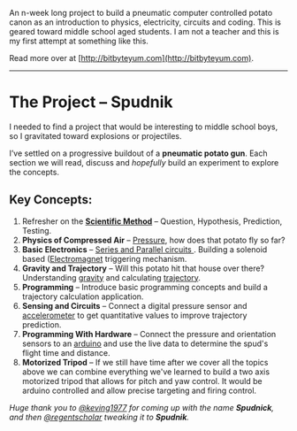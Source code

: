 An n-week long project to build a pneumatic computer controlled potato canon as an introduction to physics, electricity, circuits and coding. This is geared toward middle school aged students. I am not a teacher and this is my first attempt at something like this.

Read more over at [http://bitbyteyum.com](http://bitbyteyum.com).

---

# The Project – Spudnik

I needed to find a project that would be interesting to middle school boys, so I gravitated toward explosions or projectiles.

I’ve settled on a progressive buildout of a **pneumatic potato gun**. Each section we will read, discuss and _hopefully_ build an experiment to explore the concepts.

## Key Concepts:

1. Refresher on the **[Scientific Method](http://en.wikipedia.org/wiki/Scientific_method)** – Question, Hypothesis, Prediction, Testing.
2. **Physics of Compressed Air** – [Pressure](http://en.wikipedia.org/wiki/Pressure), how does that potato fly so far?
3. **Basic Electronics** – [Series and Parallel circuits ](http://en.wikipedia.org/wiki/Series_and_parallel_circuits). Building a solenoid based ([Electromagnet](http://en.wikipedia.org/wiki/Electromagnet) triggering mechanism.
4. **Gravity and Trajectory** – Will this potato hit that house over there? Understanding [gravity](http://en.wikipedia.org/wiki/Gravitation) and calculating [trajectory](http://en.wikipedia.org/wiki/Trajectory).
5. **Programming** – Introduce basic programming concepts and build a trajectory calculation application.
6. **Sensing and Circuits** – Connect a digital pressure sensor and [accelerometer](http://en.wikipedia.org/wiki/Accelerometer) to get quantitative values to improve trajectory prediction.
7. **Programming With Hardware** – Connect the  pressure and orientation sensors to an [arduino](http://www.arduino.cc/) and use the live data to determine the spud's flight time and distance.
8. **Motorized Tripod** – If we still have time after we cover all the topics above we can combine everything we've learned to build a two axis motorized tripod that allows for pitch and yaw control. It would be arduino controlled and allow precise targeting and firing control.

_Huge thank you to [@keving1977](https://twitter.com/keving1977/status/557182766765596673) for coming up with the name **Spudnick**, and then [@regentscholar](https://twitter.com/regentscholar) tweaking it to **Spudnik**._